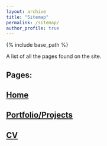 ```yaml
---
layout: archive
title: "Sitemap"
permalink: /sitemap/
author_profile: true
---
```


{% include base_path %}

A list of all the pages found on the site.

<h2>Pages:</h2>
<h2><a href="https://haseebs1.github.io/">Home</a></h2>
<h2><a href="https://haseebs1.github.io/portfolio/">Portfolio/Projects</a></h2>
<h2><a href="https://haseebs1.github.io/cv/">CV</a></h2>



